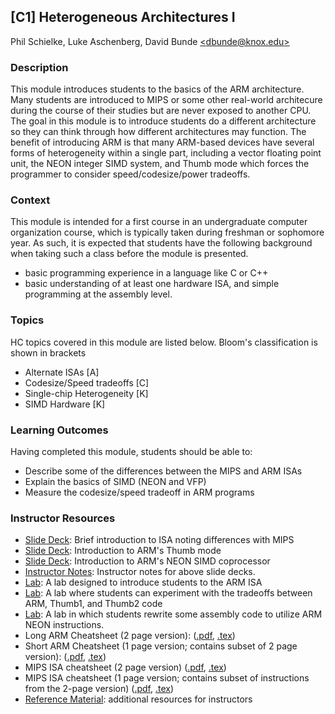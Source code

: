 ## [C1] Heterogeneous Architectures I
Phil Schielke, Luke Aschenberg,
David Bunde [\<dbunde@knox.edu\>](dbunde@knox.edu)

### Description 
This module introduces students to the basics of the ARM architecture.
Many students are introduced to MIPS or some other real-world architecure during
the course of their studies but are never exposed to another CPU.  The
goal in this module is
to introduce students do a different architecture so they can think
through how different architectures may function.  The benefit of introducing
ARM is that many ARM-based devices have several forms of heterogeneity
within a single  part, including a vector floating point unit, the NEON integer SIMD
system, and Thumb mode which forces the programmer to
consider speed/codesize/power tradeoffs.

### Context 

This module is intended for a first course in an undergraduate computer organization course, which is typically 
taken during freshman or sophomore year.  As such, it is expected that students have the following background
when taking such a class before the module is presented.
  * basic programming experience in a language like C or C++
  * basic understanding of at least one hardware ISA, and simple programming at the assembly level.

### Topics 

HC topics covered in this module are listed below. Bloom's classification is shown in brackets

* Alternate ISAs [A]
* Codesize/Speed tradeoffs [C]
* Single-chip Heterogeneity [K]
* SIMD Hardware [K]

### Learning Outcomes

Having completed this module, students should be able to: 

* Describe some of the differences between the MIPS and ARM ISAs
* Explain the basics of SIMD (NEON and VFP)
* Measure the codesize/speed tradeoff in ARM programs

### Instructor Resources 

  * [Slide Deck](./ARM/ARM_intro_lecture.pptx): Brief introduction to ISA
  noting differences with MIPS
  * [Slide Deck](./ARM/Thumb_intro.pptx): Introduction to ARM's Thumb mode
  * [Slide Deck](./ARM/NEON_intro.pptx): Introduction to ARM's NEON SIMD coprocessor
  * [Instructor Notes](./ARM/ARM_intro_lecture_notes.docx):  Instructor
    notes for above slide decks.
  * [Lab](./ARM/lab1/lab1.md): A lab designed to introduce students to the ARM ISA
  * [Lab](./ARM/lab2/lab2.md): A lab where students can experiment with the tradeoffs between ARM, Thumb1, and Thumb2 code
  * [Lab](./ARM/lab3/lab3.md): A lab in which students rewrite some assembly code to utilize ARM NEON instructions.
  * Long ARM Cheatsheet (2 page version): ([.pdf](./ARM/ARM_cheatsheet_long.pdf), [.tex](./ARM/ARM_cheatsheet_long.tex))
  * Short ARM Cheatsheet (1 page version; contains subset of 2 page version): ([.pdf](./ARM/ARM_cheatsheet_short.pdf), [.tex](./ARM/ARM_cheatsheet_short.tex))
  * MIPS ISA cheatsheet (2 page version) ([.pdf](./MIPS/MIPS_cheatsheet_long.pdf), [.tex](./MIPS/MIPS_cheatsheet_long.tex))
  * MIPS ISA cheatsheet (1 page version; contains subset of instructions from the 2-page version) ([.pdf](./MIPS/MIPS_cheatsheet_short.pdf), [.tex](./MIPS/MIPS_cheatsheet_short.tex))
  * [Reference Material](./reference_material.md): additional resources for instructors




